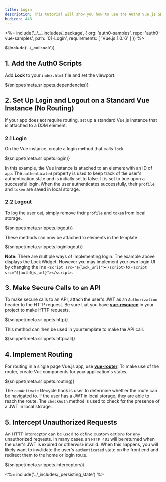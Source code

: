 ```yaml
---
title: Login
description: This tutorial will show you how to use the Auth0 Vue.js SDK to add authentication and authorization to your web app.
budicon: 448
---
```


<%= include('../../_includes/_package', {
  org: 'auth0-samples',
  repo: 'auth0-vue-samples',
  path: '01-Login',
  requirements: [
    'Vue.js 1.0.16'
  ]
}) %>

${include('../\_callback')}

## 1. Add the Auth0 Scripts

Add **Lock** to your `index.html` file and set the viewport.

${snippet(meta.snippets.dependencies)}

## 2. Set Up Login and Logout on a Standard Vue Instance (No Routing)

If your app does not require routing, set up a standard Vue.js instance that is attached to a DOM element.

### 2.1 Login

On the Vue instance, create a login method that calls `lock`.

${snippet(meta.snippets.login)}

In this example, the Vue instance is attached to an element with an ID of `app`. The `authenticated` property is used to keep track of the user's authentication state and is initially set to false. It is set to true upon a successful login. When the user authenticates successfully, their `profile` and `token` are saved in local storage.

### 2.2 Logout

To log the user out, simply remove their `profile` and `token` from local storage.

${snippet(meta.snippets.logout)}

These methods can now be attached to elements in the template.

${snippet(meta.snippets.loginlogout)}

__Note:__ There are multiple ways of implementing login. The example above displays the Lock Widget. However you may implement your own login UI by changing the line `<script src="${lock_url}"></script>` to `<script src="${auth0js_url}"></script>`.

## 3. Make Secure Calls to an API

To make secure calls to an API, attach the user's JWT as an `Authorization` header to the HTTP request. Be sure that you have **[vue-resource](https://github.com/vuejs/vue-resource)** in your project to make HTTP requests.

${snippet(meta.snippets.http)}

This method can then be used in your template to make the API call.

${snippet(meta.snippets.httpcall)}

## 4. Implement Routing

For routing in a single page Vue.js app, use **[vue-router](https://github.com/vuejs/vue-router)**. To make use of the router, create Vue components for your application's states.

${snippet(meta.snippets.routing)}

The `canActivate` lifecycle hook is used to determine whether the route can be navigated to. If the user has a JWT in local storage, they are able to reach the route. The `checkAuth` method is used to check for the presence of a JWT in local storage.

## 5. Intercept Unauthorized Requests

An HTTP interceptor can be used to define custom actions for any unauthorized requests. In many cases, an `HTTP 401` will be returned when the user's JWT is expired or otherwise invalid. When this happens, you will likely want to invalidate the user's `authenticated` state on the front end and redirect them to the home or login route.

${snippet(meta.snippets.interceptors)}

<%= include('../_includes/_persisting_state') %>

